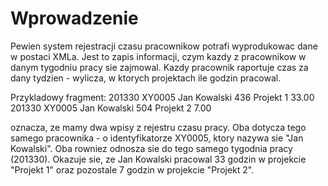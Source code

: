  Wprowadzenie
===============

Pewien system rejestracji czasu pracownikow potrafi wyprodukowac dane w postaci XMLa. Jest to zapis informacji, czym kazdy z pracownikow
w danym tygodniu pracy sie zajmowal. 
Kazdy pracownik raportuje czas za dany tydzien - wylicza, w ktorych projektach ile godzin pracowal.

Przykladowy fragment:
	<Items>
		<WeekId>201330</WeekId>
		<ResourceId>XY0005</ResourceId>
		<ResourceName>Jan Kowalski</ResourceName>
		<ProjectId>436</ProjectId>
		<ProjectName>Projekt 1</ProjectName>
		<Number>33.00</Number>
	</Items>
	<Items>
		<WeekId>201330</WeekId>
		<ResourceId>XY0005</ResourceId>
		<ResourceName>Jan Kowalski</ResourceName>
		<ProjectId>504</ProjectId>
		<ProjectName>Projekt 2</ProjectName>
		<Number>7.00</Number>
	</Items>

oznacza, ze mamy dwa wpisy z rejestru czasu pracy. Oba dotycza tego samego pracownika - o identyfikatorze XY0005, ktory nazywa sie "Jan Kowalski". 
Oba rowniez odnosza sie do tego samego tygodnia pracy (201330). Okazuje sie, ze Jan Kowalski pracowal 33 godzin w projekcie "Projekt 1" oraz 
pozostale 7 godzin w projekcie "Projekt 2".



 
